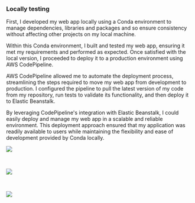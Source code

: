 ### Locally testing

First, I developed my web app locally using a Conda environment to manage dependencies, libraries and packages and so ensure consistency without affecting other projects on my local machine.

Within this Conda environment, I built and tested my web app, ensuring it met my requirements and performed as expected. Once satisfied with the local version, I proceeded to deploy it to a production environment using AWS CodePipeline.

AWS CodePipeline allowed me to automate the deployment process, streamlining the steps required to move my web app from development to production. I configured the pipeline to pull the latest version of my code from my repository, run tests to validate its functionality, and then deploy it to Elastic Beanstalk.

By leveraging CodePipeline's integration with Elastic Beanstalk, I could easily deploy and manage my web app in a scalable and reliable environment. This deployment approach ensured that my application was readily available to users while maintaining the flexibility and ease of development provided by Conda locally.

<img align="center" src="https://github.com/GBlanch/Student-Performance-Predictor/blob/main/static%20assets/index.png">

&nbsp; 
&nbsp; 

<img align="center" src="https://github.com/GBlanch/Student-Performance-Predictor/blob/main/static%20assets/predict_data.png">

&nbsp; 
&nbsp; 

<img align="center" src="https://github.com/GBlanch/Student-Performance-Predictor/blob/main/static%20assets/result.png">

